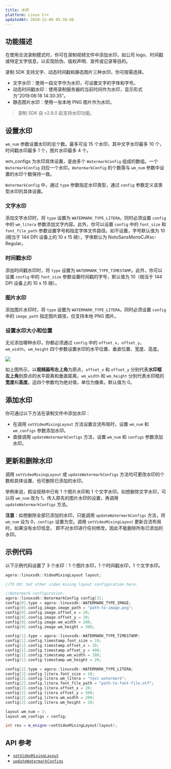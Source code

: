 ```yaml
---
title: 水印
platform: Linux C++
updatedAt: 2020-12-08 05:38:46
---
```


## 功能描述

在使用合流录制模式时，你可在录制视频文件中添加水印，如公司 logo、时间戳或特定文字信息，以实现防伪、版权声明、宣传或记录等目的。

录制 SDK 支持文字、动态时间戳和静态图片三种水印，你可按需选择。

- 文字水印：使用一段文字作为水印，可设置文字的字体和字号。
- 动态时间戳水印：使用录制服务器的当前时间作为水印，显示形式为“2019:06:18 14:30:35"。
- 静态图片水印：使用一张本地 PNG 图片作为水印。

> 录制 SDK 自 v2.8.0 起支持水印功能。

## 设置水印

`wm_num` 参数设置水印的总个数。最多可设 15 个水印，其中文字水印最多 10 个，时间戳水印最多 1 个，图片水印最多 4 个。

wm_configs 为水印具体设置，是由多个 `WatermarkConfig` 组成的数组。一个 `WatermarkConfig` 对应一个水印。`WatermarkConfig` 的个数需与 `wm_num` 参数中设置的水印个数保持一致。

`WatermarkConfig` 中，通过 `type` 参数指定水印类型，通过 `config` 参数定义该类型水印的具体设置。

### 文字水印

添加文字水印时，将 `type` 设置为 `WATERMARK_TYPE_LITERA`，同时必须设置 `config` 中的 `wm_litera` 参数添加文字内容。此外，你可以设置 `config` 中的 `font_size` 和 `font_file_path` 参数设置字号和指定字体文件路径。如不设置，字号默认值为 10 (相当于 144 DPI 设备上的 10 x 15 磅），字体默认为 NotoSansMonoCJKsc-Regular。

### 时间戳水印

添加时间戳水印时，将 `type` 设置为 `WATERMARK_TYPE_TIMESTAMP`。此外，你可以设置 `config` 中的 `font_size` 参数设置时间戳的字号，默认值为 10（相当于 144 DPI 设备上的 10 x 15 磅）。

### 图片水印

添加图片水印时，将 `type` 设置为 `WATERMARK_TYPE_LITERA`，同时必须设置 `config` 中的 `image_path` 指定图片路径，仅支持本地 PNG 图片。

### 设置水印大小和位置

无论添加哪种水印，你都必须通过 `config` 中的 `offset_x`，`offset_y`，`wm_width`，`wm_height` 四个参数设置水印的水平位置、垂直位置、宽度、高度。

![](https://web-cdn.agora.io/docs-files/1564471864622)

如上图所示，以**视频画布左上角**为原点，`offset_x` 和 `offset_y` 分别代表**水印框左上角**到原点的水平距离和垂直距离，`wm_width` 和 `wm_height` 分别代表水印框的**宽度**和**高度**。这四个参数均为绝对值，单位为像素，默认值为 0。

## 添加水印

你可通过以下方法在录制文件中添加水印：

- 在调用 `setVideoMixingLayout` 方法设置合流布局时，设置 `wm_num` 和 `wm_configs` 参数添加水印。
- 直接调用 `updateWatermarkConfigs` 方法，设置 `wm_num` 和 `configs` 参数添加水印。

## 更新和删除水印

调用 `setVideoMixingLayout` 或 `updateWatermarkConfigs` 方法均可更改水印的个数和具体设置，也可删除已添加的水印。

举例来说，假设视频中已有 1 个图片水印和 1 个文字水印。如想删除文字水印，可以将 `wm_num` 改为 1，传入原先的图片水印的设置，再调用 `updateWatermarkConfigs` 方法。

**注意**：如想删除全部已添加的水印，只能调用 `updateWatermarkConfigs` 方法，将 `wm_num` 设为 0，`configs` 设置为空。调用 `setVideoMixingLayout` 更新合流布局时，如果没有水印信息， 即不对水印进行任何修改，因此不能删除所有已添加的水印。

## 示例代码

以下示例代码设置了 3 个水印：1 个图片水印，1 个时间戳水印，1 个文字水印。

```cpp
agora::linuxsdk::VideoMixingLayout layout;

//TO DO: Set other video mixing layout configuration here.

//Watermark configuration.
agora::linuxsdk::WatermarkConfig config[3];
config[0].type = agora::linuxsdk::WATERMARK_TYPE_IMAGE;
config[0].config.image.image_path = "path-to-image.png";
config[0].config.image.offset_x = 20;
config[0].config.image.offset_y = 20;
config[0].config.image.wm_width = 200;
config[0].config.image.wm_height = 300;

config[1].type = agora::linuxsdk::WATERMARK_TYPE_TIMESTAMP;
config[1].config.timestamp.font_size = 10;
config[1].config.timestamp.offset_x = 20;
config[1].config.timestamp.offset_y = 400;
config[1].config.timestamp.wm_width = 200;
config[1].config.timestamp.wm_height = 20;

config[2].type = agora::linuxsdk::WATERMARK_TYPE_LITERA;
config[2].config.litera.font_size = 10;
config[2].config.litera.wm_litera = "test watermark";
config[2].config.litera.font_file_path = "path-to-font-file.otf";
config[2].config.litera.offset_x = 20;
config[2].config.litera.offset_y = 500;
config[2].config.litera.wm_width = 200;
config[2].config.litera.wm_height = 20;

layout.wm_num = 3;
layout.wm_configs = config;

int res = m_enigne->setVideoMixingLayout(layout);
```

## API 参考

- [`setVideoMixingLayout`](https://docs-preview.agoralab.co/cn/Video/API%20Reference/recording_cpp/v2.8.0/classagora_1_1recording_1_1_i_recording_engine.html?transId=2.8.0#a4ac28b9e2342729c1b54400a5abb1d90)
- [`updateWatermarkConfigs`](https://docs-preview.agoralab.co/cn/Video/API%20Reference/recording_cpp/v2.8.0/classagora_1_1recording_1_1_i_recording_engine.html?transId=2.8.0#ac9431f0003db4f1d123dab8b4cc39202)
